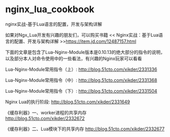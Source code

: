 # nginx_lua_cookbook
nginx实战-基于Lua语言的配置，开发与架构详解

如果对Ngx_Lua开发有兴趣的朋友们，可以购买书籍 << Nginx实战：基于Lua语言的配置、开发与架构详解 >>https://item.jd.com/12487157.html

下面的文章是包含了Lua-Nginx-Module版本是0.10.13的绝大部分的指令的说明，以及部分本人对命令使用中的一些看法，有兴趣的Nginx玩家可以看看

Lua-Nginx-Module常用指令（上）:
http://blog.51cto.com/xikder/2331336

Lua-Nginx-Module常用指令（中）:
http://blog.51cto.com/xikder/2331368

Lua-Nginx-Module常用指令（下）:
http://blog.51cto.com/xikder/2331504

Nginx Lua的执行阶段:
http://blog.51cto.com/xikder/2331649

《缓存利器》一、worker进程的共享内存
http://blog.51cto.com/xikder/2332672

《缓存利器》二、Lua模块下的共享内存
http://blog.51cto.com/xikder/2332677


